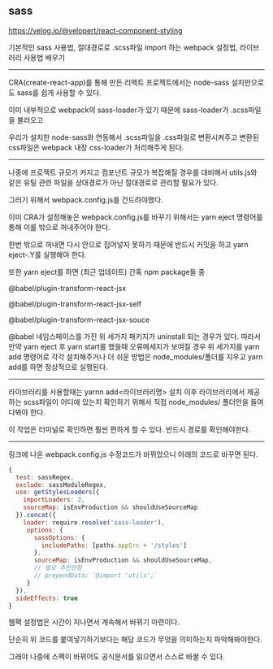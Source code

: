 ## sass

https://velog.io/@velopert/react-component-styling

기본적인 sass 사용법, 절대경로로 .scss파일 import 하는 webpack 설정법, 라이브러리 사용법 배우기

---

CRA(create-react-app)를 통해 만든 리액트 프로젝트에서는 node-sass 설치만으로도 sass를 쉽게 사용할 수 있다. 

이미 내부적으로 webpack의 sass-loader가 있기 때문에 sass-loader가 .scss파일을 불러오고

우리가 설치한 node-sass와 연동해서 .scss파일을 .css파일로 변환시켜주고 변환된 css파일은 webpack 내장 css-loader가 처리해주게 된다.

---

나중에 프로젝트 규모가 커지고 컴포넌트 규모가 복잡해질 경우를 대비해서 utils.js와 같은 유틸 관련 파일을 상대경로가 아닌 절대경로로 관리할 필요가 있다. 

그러기 위해서 webpack.config.js를 건드려야했다.

이미 CRA가 설정해놓은 webpack.config.js를 바꾸기 위해서는 yarn eject 명령어를 통해 이를 밖으로 꺼내주어야 한다.

한번 밖으로 꺼내면 다시 안으로 집어넣지 못하기 때문에 반드시 커밋을 하고 yarn eject-.Y를 실행해야 한다.

또한 yarn eject를 하면 (최근 업데이트) 간혹 npm package들 중

@babel/plugin-transform-react-jsx

@babel/plugin-transform-react-jsx-self

@babel/plugin-transform-react-jsx-souce

@babel 네임스페이스를 가진 위 세가지 패키지가 uninstall 되는 경우가 있다. 따라서 만약 yarn eject 후 yarn start를 했을때 오류메세지가 보여질 경우 위 세가지를 yarn add 명령어로 각각 설치해주거나 더 쉬운 방법은 node_modules/폴더를 지우고 yarn add를 하면 정상적으로 실행된다.

---

라이브러리를 사용할때는  yarnn add<라이브러리명> 설치 이후 라이브러리에서 제공하는 scss파일이 어디에 있는지 확인하기 위해서 직접 node_modules/ 폴더안을 들여다봐야 한다.

이 작업은 터미널로 확인하면 훨씬 편하게 할 수 있다. 반드시 경로를 확인해야한다.

---

링크에 나온 webpack.config.js 수정코드가 바뀌었으니 아래의 코드로 바꾸면 된다.

```javascript
{
  test: sassRegex,
  exclude: sassModuleRegex,
  use: getStylesLoaders({
    importLoaders: 2,
    sourceMap: isEnvProduction && shouldUseSourceMap
  }).concat({
    loader: require.resolve('sass-loader'),
     options: {
       sassOptions: {
         includePaths: [paths.appSrc + '/styles']
       },
       sourceMap: isEnvProduction && shouldUseSourceMap,
       // 별로 추천안함
       // prependData: `@import 'utils';`
     }
  }),
  sideEffects: true
}
```

웹팩 설정법은 시간이 지나면서 계속해서 바뀌기 마련이다.

단순히 위 코드를 붙여넣기하기보다는 해당 코드가 무엇을 의미하는지 파악해봐야한다.

그래야 나중에 스펙이 바뀌어도 공식문서를 읽으면서 스스로 바꿀 수 있다.

